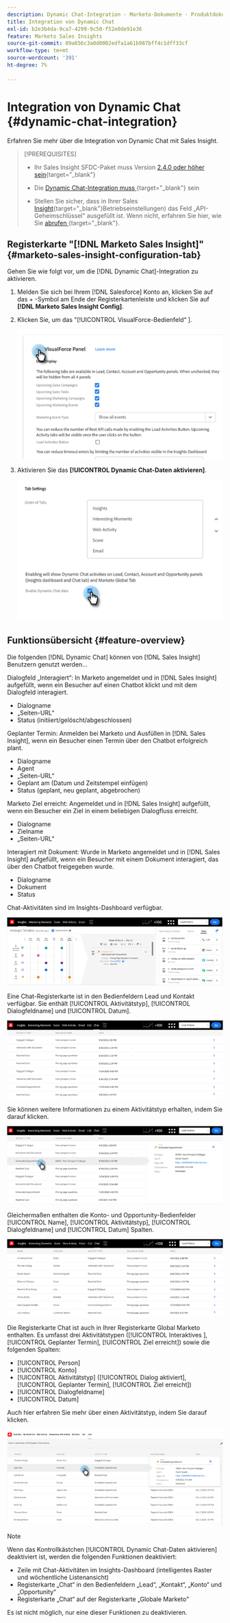 ```yaml
---
description: Dynamic Chat-Integration - Marketo-Dokumente - Produktdokumentation
title: Integration von Dynamic Chat
exl-id: b2e3b4da-9ca7-4299-9c50-f52e0de91e36
feature: Marketo Sales Insights
source-git-commit: 09a656c3a0d0002edfa1a61b987bff4c1dff33cf
workflow-type: tm+mt
source-wordcount: '391'
ht-degree: 7%

---
```


# Integration von Dynamic Chat {#dynamic-chat-integration}

Erfahren Sie mehr über die Integration von Dynamic Chat mit Sales Insight.

>[!PREREQUISITES]
>
>* Ihr Sales Insight SFDC-Paket muss Version [2.4.0 oder höher sein](/help/marketo/product-docs/marketo-sales-insight/msi-for-salesforce/upgrading/upgrading-your-msi-package.md){target="_blank"}
>
>* Die [Dynamic Chat-Integration muss ](/help/marketo/product-docs/demand-generation/dynamic-chat/dynamic-chat-overview.md){target="_blank"} sein
>
>* Stellen Sie sicher, dass in Ihrer Sales [Insight](/help/marketo/product-docs/marketo-sales-insight/msi-for-salesforce/configuration/marketo-sales-insight-configuration-tab-in-salesforce.md#operational-settings){target="_blank"}Betriebseinstellungen) das Feld „API-Geheimschlüssel“ ausgefüllt ist. Wenn nicht, erfahren Sie hier, wie Sie [ abrufen ](/help/marketo/product-docs/marketo-sales-insight/msi-for-salesforce/configuration/configure-marketo-sales-insight-in-salesforce-enterprise-unlimited.md#configure-sales-insight-in-marketo){target="_blank"}.

## Registerkarte &quot;[!DNL Marketo Sales Insight]&quot; {#marketo-sales-insight-configuration-tab}

Gehen Sie wie folgt vor, um die [!DNL Dynamic Chat]-Integration zu aktivieren.

1. Melden Sie sich bei Ihrem [!DNL Salesforce] Konto an, klicken Sie auf das + -Symbol am Ende der Registerkartenleiste und klicken Sie auf **[!DNL Marketo Sales Insight Config]**.

1. Klicken Sie, um das &quot;[!UICONTROL VisualForce-Bedienfeld“ ].

   ![](assets/dynamic-chat-integration-1.png)

1. Aktivieren Sie das **[!UICONTROL Dynamic Chat-Daten aktivieren]**.

   ![](assets/dynamic-chat-integration-2.png)

## Funktionsübersicht {#feature-overview}

Die folgenden [!DNL Dynamic Chat] können von [!DNL Sales Insight] Benutzern genutzt werden…

Dialogfeld „Interagiert“: In Marketo angemeldet und in [!DNL Sales Insight] aufgefüllt, wenn ein Besucher auf einen Chatbot klickt und mit dem Dialogfeld interagiert.

* Dialogname
* „Seiten-URL“
* Status (initiiert/gelöscht/abgeschlossen)

Geplanter Termin: Anmelden bei Marketo und Ausfüllen in [!DNL Sales Insight], wenn ein Besucher einen Termin über den Chatbot erfolgreich plant.

* Dialogname
* Agent
* „Seiten-URL“
* Geplant am (Datum und Zeitstempel einfügen)
* Status (geplant, neu geplant, abgebrochen)

Marketo Ziel erreicht: Angemeldet und in [!DNL Sales Insight] aufgefüllt, wenn ein Besucher ein Ziel in einem beliebigen Dialogfluss erreicht.

* Dialogname
* Zielname
* „Seiten-URL“

Interagiert mit Dokument: Wurde in Marketo angemeldet und in [!DNL Sales Insight] aufgefüllt, wenn ein Besucher mit einem Dokument interagiert, das über den Chatbot freigegeben wurde.

* Dialogname
* Dokument
* Status

Chat-Aktivitäten sind im Insights-Dashboard verfügbar.

![](assets/dynamic-chat-integration-3.png)

Eine Chat-Registerkarte ist in den Bedienfeldern Lead und Kontakt verfügbar. Sie enthält [!UICONTROL Aktivitätstyp], [!UICONTROL Dialogfeldname] und [!UICONTROL Datum].

![](assets/dynamic-chat-integration-4.png)

Sie können weitere Informationen zu einem Aktivitätstyp erhalten, indem Sie darauf klicken.

![](assets/dynamic-chat-integration-5.png)

Gleichermaßen enthalten die Konto- und Opportunity-Bedienfelder [!UICONTROL Name], [!UICONTROL Aktivitätstyp], [!UICONTROL Dialogfeldname] und [!UICONTROL Datum] Spalten.

![](assets/dynamic-chat-integration-6.png)

Die Registerkarte Chat ist auch in Ihrer Registerkarte Global Marketo enthalten. Es umfasst drei Aktivitätstypen ([!UICONTROL Interaktives ], [!UICONTROL Geplanter Termin], [!UICONTROL Ziel erreicht]) sowie die folgenden Spalten:

* [!UICONTROL Person]
* [!UICONTROL Konto]
* [!UICONTROL Aktivitätstyp] ([!UICONTROL Dialog aktiviert], [!UICONTROL Geplanter Termin], [!UICONTROL Ziel erreicht])
* [!UICONTROL Dialogfeldname]
* [!UICONTROL Datum]

Auch hier erfahren Sie mehr über einen Aktivitätstyp, indem Sie darauf klicken.

![](assets/dynamic-chat-integration-7.png)

>[!NOTE]
>
>Wenn das Kontrollkästchen [!UICONTROL Dynamic Chat-Daten aktivieren] deaktiviert ist, werden die folgenden Funktionen deaktiviert:
>
>* Zeile mit Chat-Aktivitäten im Insights-Dashboard (intelligentes Raster und wöchentliche Listenansicht)
>* Registerkarte „Chat“ in den Bedienfeldern „Lead“, „Kontakt“, „Konto“ und „Opportunity“
>* Registerkarte „Chat“ auf der Registerkarte „Globale Marketo&quot;
>
>Es ist nicht möglich, nur eine dieser Funktionen zu deaktivieren.
